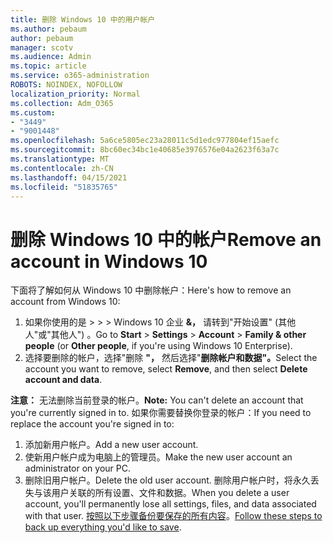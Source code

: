 ```yaml
---
title: 删除 Windows 10 中的用户帐户
ms.author: pebaum
author: pebaum
manager: scotv
ms.audience: Admin
ms.topic: article
ms.service: o365-administration
ROBOTS: NOINDEX, NOFOLLOW
localization_priority: Normal
ms.collection: Adm_O365
ms.custom:
- "3449"
- "9001448"
ms.openlocfilehash: 5a6ce5805ec23a28011c5d1edc977804ef15aefc
ms.sourcegitcommit: 8bc60ec34bc1e40685e3976576e04a2623f63a7c
ms.translationtype: MT
ms.contentlocale: zh-CN
ms.lasthandoff: 04/15/2021
ms.locfileid: "51835765"
---
```

# <a name="remove-an-account-in-windows-10"></a><span data-ttu-id="29bfc-102">删除 Windows 10 中的帐户</span><span class="sxs-lookup"><span data-stu-id="29bfc-102">Remove an account in Windows 10</span></span>

<span data-ttu-id="29bfc-103">下面将了解如何从 Windows 10 中删除帐户：</span><span class="sxs-lookup"><span data-stu-id="29bfc-103">Here's how to remove an account from Windows 10:</span></span>

1. <span data-ttu-id="29bfc-104">如果你使用的是  >    >    >  Windows 10 企业 **&，** 请转到"开始设置" (其他人"或"其他人") 。</span><span class="sxs-lookup"><span data-stu-id="29bfc-104">Go to **Start** > **Settings** > **Account** > **Family & other people** (or **Other people**, if you're using Windows 10 Enterprise).</span></span>
2. <span data-ttu-id="29bfc-105">选择要删除的帐户，选择"删除 **"，** 然后选择"**删除帐户和数据"。**</span><span class="sxs-lookup"><span data-stu-id="29bfc-105">Select the account you want to remove, select **Remove**, and then select **Delete account and data**.</span></span>
 
<span data-ttu-id="29bfc-106">**注意：** 无法删除当前登录的帐户。</span><span class="sxs-lookup"><span data-stu-id="29bfc-106">**Note:** You can't delete an account that you're currently signed in to.</span></span>  <span data-ttu-id="29bfc-107">如果你需要替换你登录的帐户：</span><span class="sxs-lookup"><span data-stu-id="29bfc-107">If you need to replace the account you're signed in to:</span></span>

1. <span data-ttu-id="29bfc-108">添加新用户帐户。</span><span class="sxs-lookup"><span data-stu-id="29bfc-108">Add a new user account.</span></span>
2. <span data-ttu-id="29bfc-109">使新用户帐户成为电脑上的管理员。</span><span class="sxs-lookup"><span data-stu-id="29bfc-109">Make the new user account an administrator on your PC.</span></span>
3. <span data-ttu-id="29bfc-110">删除旧用户帐户。</span><span class="sxs-lookup"><span data-stu-id="29bfc-110">Delete the old user account.</span></span> <span data-ttu-id="29bfc-111">删除用户帐户时，将永久丢失与该用户关联的所有设置、文件和数据。</span><span class="sxs-lookup"><span data-stu-id="29bfc-111">When you delete a user account, you'll permanently lose all settings, files, and data associated with that user.</span></span> <span data-ttu-id="29bfc-112">[按照以下步骤备份要保存的所有内容](https://support.microsoft.com/help/4027408/windows-10-backup-and-restore)。</span><span class="sxs-lookup"><span data-stu-id="29bfc-112">[Follow these steps to back up everything you'd like to save](https://support.microsoft.com/help/4027408/windows-10-backup-and-restore).</span></span>